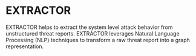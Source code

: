 # EXTRACTOR

EXTRACTOR helps to extract the system level attack behavior from unstructured threat reports. EXTRACTOR leverages Natural Language Processing (NLP) techniques to transform a raw threat report into a graph representation.
